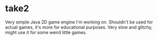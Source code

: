 # take2
Very simple Java 2D game engine I'm working on. Shouldn't be used for actual games, it's more for educational purposes. Very slow and glitchy, might use it for some weird little games.
